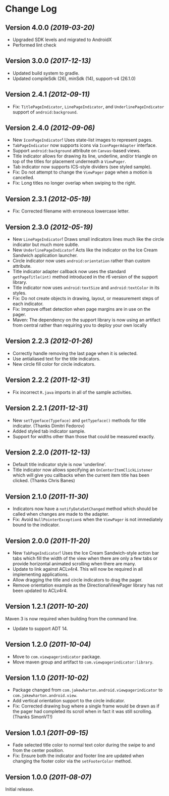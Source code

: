 Change Log
==========

Version 4.0.0 *(2019-03-20)*
----------------------------
 * Upgraded SDK levels and migrated to AndroidX
 * Performed lint check

Version 3.0.0 *(2017-12-13)*
----------------------------

 * Updated build system to gradle.
 * Updated compileSdk (26), minSdk (14), support-v4 (26.1.0)

Version 2.4.1 *(2012-09-11)*
----------------------------

 * Fix: `TitlePageIndicator`, `LinePageIndicator`, and `UnderlinePageIndicator`
   support of `android:background`.


Version 2.4.0 *(2012-09-06)*
----------------------------

 * New `IconPageIndicator`! Uses state-list images to represent pages.
 * `TabPageIndicator` now supports icons via `IconPagerAdapter` interface.
 * Support `android:background` attribute on `Canvas`-based views.
 * Title indicator allows for drawing its line, underline, and/or triangle on
   top of the titles for placement underneath a `ViewPager`.
 * Tab indicator now supports ICS-style dividers (see styled sample).
 * Fix: Do not attempt to change the `ViewPager` page when a motion is
   cancelled.
 * Fix: Long titles no longer overlap when swiping to the right.


Version 2.3.1 *(2012-05-19)*
----------------------------

 * Fix: Corrected filename with erroneous lowercase letter.


Version 2.3.0 *(2012-05-19)*
----------------------------

 * New `LinePageIndicator`! Draws small indicators lines much like the circle
   indicator but much more subtle.
 * New `UnderlinePageIndicator`! Acts like the indicator on the Ice Cream
   Sandwich application launcher.
 * Circle indicator now uses `android:orientation` rather than custom attribute.
 * Title indicator adapter callback now uses the standard `getPageTitle(int)`
   method introduced in the r6 version of the support library.
 * Title indicator now uses `android:textSize` and `android:textColor` in its
   styles.
 * Fix: Do not create objects in drawing, layout, or measurement steps of each
   indicator.
 * Fix: Improve offset detection when page margins are in use on the pager.
 * Maven: The dependency on the support library is now using an artifact from
   central rather than requiring you to deploy your own locally


Version 2.2.3 *(2012-01-26)*
----------------------------

 * Correctly handle removing the last page when it is selected.
 * Use antialiased text for the title indicators.
 * New circle fill color for circle indicators.


Version 2.2.2 *(2011-12-31)*
----------------------------

 * Fix incorrect `R.java` imports in all of the sample activities.


Version 2.2.1 *(2011-12-31)*
----------------------------

 * New `setTypeface(Typeface)` and `getTypeface()` methods for title indicator.
   (Thanks Dimitri Fedorov)
 * Added styled tab indicator sample.
 * Support for widths other than those that could be measured exactly.


Version 2.2.0 *(2011-12-13)*
----------------------------

 * Default title indicator style is now 'underline'.
 * Title indicator now allows specifying an `OnCenterItemClickListener` which
   will give you callbacks when the current item title has been clicked.
   (Thanks Chris Banes)


Version 2.1.0 *(2011-11-30)*
----------------------------

 * Indicators now have a `notifyDataSetChanged` method which should be called
   when changes are made to the adapter.
 * Fix: Avoid `NullPointerException`s when the `ViewPager` is not immediately
   bound to the indicator.


Version 2.0.0 *(2011-11-20)*
----------------------------

 * New `TabPageIndicator`! Uses the Ice Cream Sandwich-style action bar tabs
   which fill the width of the view when there are only a few tabs or provide
   horizontal animated scrolling when there are many.
 * Update to link against ACLv4r4. This will now be required in all implementing
   applications.
 * Allow dragging the title and circle indicators to drag the pager.
 * Remove orientation example as the DirectionalViewPager library has not been
   updated to ACLv4r4.


Version 1.2.1 *(2011-10-20)*
----------------------------

Maven 3 is now required when building from the command line.

 * Update to support ADT 14.


Version 1.2.0 *(2011-10-04)*
----------------------------

 * Move to `com.viewpagerindicator` package.
 * Move maven group and artifact to `com.viewpagerindicator:library`.


Version 1.1.0 *(2011-10-02)*
----------------------------

 * Package changed from `com.jakewharton.android.viewpagerindicator` to
   `com.jakewharton.android.view`.
 * Add vertical orientation support to the circle indicator.
 * Fix: Corrected drawing bug where a single frame would be drawn as if the
   pager had completed its scroll when in fact it was still scrolling.
   (Thanks SimonVT!)


Version 1.0.1 *(2011-09-15)*
----------------------------

 * Fade selected title color to normal text color during the swipe to and from
   the center position.
 * Fix: Ensure both the indicator and footer line are updated when changing the
   footer color via the `setFooterColor` method.


Version 1.0.0 *(2011-08-07)*
----------------------------

Initial release.
